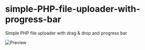 # simple-PHP-file-uploader-with-progress-bar
Simple PHP file uploader with drag &amp; drop and progress bar

![Preview](https://repository-images.githubusercontent.com/358118828/63d97c80-9dae-11eb-843b-8748f1511a44)
